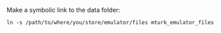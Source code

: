 Make a symbolic link to the data folder:

`ln -s /path/to/where/you/store/emulator/files mturk_emulator_files`
